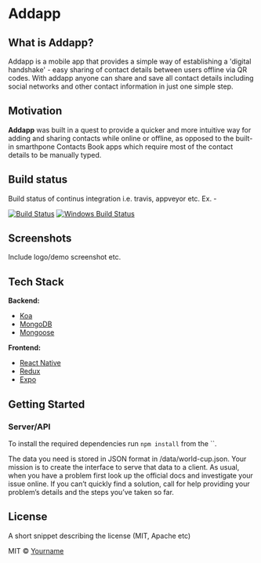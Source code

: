 # Addapp
## What is Addapp?
Addapp is a mobile app that provides a simple way of establishing a 'digital handshake' - easy sharing of contact details  between users offline via QR codes.
With addapp anyone can share and save all contact details including social networks and other contact information in just one simple step.

## Motivation
**Addapp** was built in a quest to provide a quicker and more intuitive way for adding and sharing contacts while online or offline, as opposed to the built-in smarthpone Contacts Book apps which require most of the contact details to be manually typed.

## Build status
Build status of continus integration i.e. travis, appveyor etc. Ex. - 

[![Build Status](https://travis-ci.org/akashnimare/foco.svg?branch=master)](https://travis-ci.org/akashnimare/foco)
[![Windows Build Status](https://ci.appveyor.com/api/projects/status/github/akashnimare/foco?branch=master&svg=true)](https://ci.appveyor.com/project/akashnimare/foco/branch/master)

## Screenshots
Include logo/demo screenshot etc.

## Tech Stack
<b>Backend:</b>
- [Koa](https://koajs.com/)
- [MongoDB](https://www.mongodb.com/)
- [Mongoose](https://mongoosejs.com/)

<b>Frontend:</b>
- [React Native](https://facebook.github.io/react-native/)
- [Redux](https://redux.js.org/)
- [Expo](https://expo.io/)

## Getting Started

### Server/API

To install the required dependencies run `npm install` from the ``.

The data you need is stored in JSON format in /data/world-cup.json. Your mission is to create the interface to serve that data to a client.
As usual, when you have a problem first look up the official docs and investigate your issue online. If you can’t quickly find a solution, call for help providing your problem’s details and the steps you’ve taken so far.

## License
A short snippet describing the license (MIT, Apache etc)

MIT © [Yourname]()
